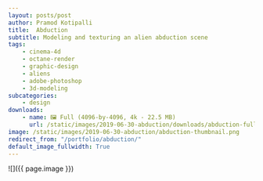 ```yaml
---
layout: posts/post
author: Pramod Kotipalli
title:  Abduction
subtitle: Modeling and texturing an alien abduction scene
tags:
    - cinema-4d
    - octane-render
    - graphic-design
    - aliens
    - adobe-photoshop
    - 3d-modeling
subcategories:
    - design
downloads:
    - name: 🖼️ Full (4096-by-4096, 4k - 22.5 MB)
      url: /static/images/2019-06-30-abduction/downloads/abduction-full.png
image: /static/images/2019-06-30-abduction/abduction-thumbnail.png
redirect_from: "/portfolio/abduction/"
default_image_fullwidth: True
---
```


![]({{ page.image }})
